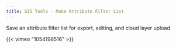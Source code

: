 ```yaml
---
title: GIS Tools - Make Attribute Filter List
---
```

 
Save an attribute filter list for export, editing, and cloud layer upload
 
{{< vimeo "1054198516" >}}
 
